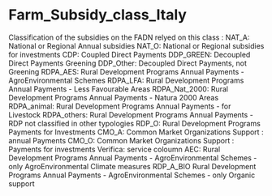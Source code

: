 # Farm_Subsidy_class_Italy
Classification of  the subsidies on the FADN relyed on this class : 
NAT_A: National or Regional Annual subsidies
NAT_O: National or Regional subsidies for investments
CDP: Coupled Direct Payments
DDP_GREEN: Decoupled Direct Payments Greening
DDP_Other: Decoupled Direct Payments, not Greening
RDPA_AES: Rural Development Programs Annual Payments - AgroEnvironmental Schemes
RDPA_LFA: Rural Development Programs Annual Payments - Less Favourable Areas
RDPA_Nat_2000: Rural Development Programs Annual Payments - Natura 2000 Areas
RDPA_animal: Rural Development Programs Annual Payments - for Livestock
RDPA_others: Rural Development Programs Annual Payments - RDP not classified in other typologies
RDP_O: Rural Development Programs Payments for Investments
CMO_A: Common Market Organizations Support : annual Payments
CMO_O: Common Market Organizations Support : Payments for investments
Verifica: service coloumn
AEC: Rural Development Programs Annual Payments - AgroEnvironmental Schemes - only AgroEnvironmental Climate measures
RDP_A_BIO Rural Development Programs Annual Payments - AgroEnvironmental Schemes - only Organic support 

